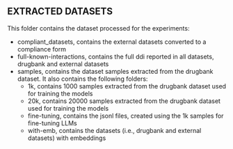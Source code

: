 ## EXTRACTED DATASETS ##
This folder contains the dataset processed for the experiments:
- compliant_datasets, contains the external datasets converted to a compliance form
- full-known-interactions, contains the full ddi reported in all datasets, drugbank and external datasets
- samples, contains the dataset samples extracted from the drugbank dataset. It also contains the following folders:
    - 1k, contains 1000 samples extracted from the drugbank dataset used for training the models
    - 20k, contains 20000 samples extracted from the drugbank dataset used for training the models
    - fine-tuning, contains the jsonl files, created using the 1k samples for fine-tuning LLMs
    - with-emb, contains the datasets (i.e., drugbank and external datasets) with embeddings